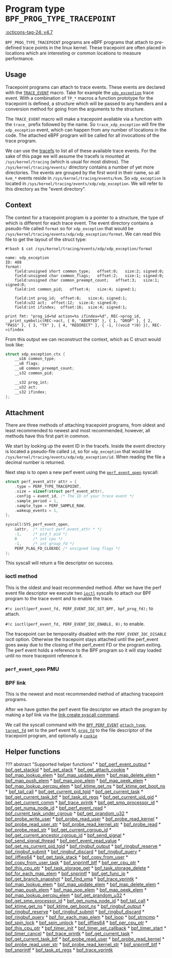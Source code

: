 # Program type `BPF_PROG_TYPE_TRACEPOINT`

<!-- [FEATURE_TAG](BPF_PROG_TYPE_TRACEPOINT) -->
[:octicons-tag-24: v4.7](https://github.com/torvalds/linux/commit/98b5c2c65c2951772a8fc661f50d675e450e8bce)
<!-- [/FEATURE_TAG] -->

`BPF_PROG_TYPE_TRACEPOINT` programs are eBPF programs that attach to pre-defined trace points in the linux kernel. These tracepoint are often placed in locations which are interesting or common locations to measure performance.

## Usage

Tracepoint programs can attach to trace events. These events are declared with the [`TRACE_EVENT`](https://elixir.bootlin.com/linux/v6.2.2/source/include/linux/tracepoint.h#L436) macro. Take for example the [`xdp_exception`](https://elixir.bootlin.com/linux/v6.2.2/source/include/trace/events/xdp.h#L28) trace event. With a combination of `TP_*` macros a function prototype for the tracepoint is defined, a structure which will be passed to any handlers and a conversion method for going from the arguments to the structure. 

The `TRACE_EVENT` macro will make a tracepoint available via a function with the `trace_` prefix followed by the name. So `trace_xdp_exception` will fire the `xdp_exception` event, which can happen from any number of locations in the code. The attached eBPF program will be called for all invocations of the trace program.

We can use the [tracefs](https://www.kernel.org/doc/Documentation/trace/ftrace.txt) to list all of these available trace events. For the sake of this page we will assume the tracefs is mounted at `/sys/kernel/tracing` (which is usual for most distros). The `/sys/kernel/tracing/events/` directory contains a number of yet more directories. The events are grouped by the first word in their name, so all `kvm_*` events reside in `/sys/kernel/tracing/events/kvm`. So `xdp_exception` is located in `/sys/kernel/tracing/events/xdp/xdp_exception`. We will refer to this directory as the "event directory".

## Context

The context for a tracepoint program is a pointer to a structure, the type of which is different for each trace event. The event directory contains a pseudo-file called `format` so for `xdp_exception` that would be `/sys/kernel/tracing/events/xdp/xdp_exception/format`. We can read this file to get the layout of the struct type:

`#!bash $ cat /sys/kernel/tracing/events/xdp/xdp_exception/format`
```
name: xdp_exception
ID: 488
format:
	field:unsigned short common_type;	offset:0;	size:2;	signed:0;
	field:unsigned char common_flags;	offset:2;	size:1;	signed:0;
	field:unsigned char common_preempt_count;	offset:3;	size:1;	signed:0;
	field:int common_pid;	offset:4;	size:4;	signed:1;

	field:int prog_id;	offset:8;	size:4;	signed:1;
	field:u32 act;	offset:12;	size:4;	signed:0;
	field:int ifindex;	offset:16;	size:4;	signed:1;

print fmt: "prog_id=%d action=%s ifindex=%d", REC->prog_id, __print_symbolic(REC->act, { 0, "ABORTED" }, { 1, "DROP" }, { 2, "PASS" }, { 3, "TX" }, { 4, "REDIRECT" }, { -1, ((void *)0) }), REC->ifindex
```

From this output we can reconstruct the context, which as C struct would look like:

```c
struct xdp_exception_ctx {
    __u16 common_type;
    __u8 flags;
    __u8 common_preempt_count;
    __s32 common_pid;

    __s32 prog_int;
    __u32 act;
    __s32 ifindex;
};
```

## Attachment

There are three methods of attaching tracepoint programs, from oldest and least recommended to newest and most recommended, however, all methods have this first part in common. 

We start by looking up the event ID in the tracefs. Inside the event directory is located a pseudo-file called `id`, so for `xdp_exception` that would be `/sys/kernel/tracing/events/xdp/xdp_exception/id`. When reading the file a decimal number is returned.

Next step is to open a new perf event using the [`perf_event_open`](https://man7.org/linux/man-pages/man2/perf_event_open.2.html) syscall:

```c
struct perf_event_attr attr = {
    .type = PERF_TYPE_TRACEPOINT,
    .size = sizeof(struct perf_event_attr),
    .config = event_id, /* The ID of your trace event */
    .sample_period = 1,
    .sample_type = PERF_SAMPLE_RAW,
    .wakeup_events = 1,
};

syscall(SYS_perf_event_open, 
    &attr,  /* struct perf_event_attr * */
    -1,     /* pid_t pid */
    0       /* int cpu */
    -1,     /* int group_fd */
    PERF_FLAG_FD_CLOEXEC /* unsigned long flags */
);
```

This syscall will return a file descriptor on success. 

### ioctl method

This is the oldest and least recommended method. After we have the perf event file descriptor we execute two [`ioctl`](https://man7.org/linux/man-pages/man2/ioctl.2.html) syscalls to attach our BPF program to the trace event and to enable the trace.

`#!c ioctl(perf_event_fd, PERF_EVENT_IOC_SET_BPF, bpf_prog_fd);` to attach.

`#!c ioctl(perf_event_fd, PERF_EVENT_IOC_ENABLE, 0);` to enable.

The tracepoint can be temporality disabled with the `PERF_EVENT_IOC_DISABLE` ioctl option. Otherwise the tracepoint stays attached until the perf_event goes away due to the closing of the perf_event FD or the program exiting. The perf event holds a reference to the BPF program so it will stay loaded until no more tracepoint reference it.

### `perf_event_open` PMU

<!-- TODO -->

### BPF link

This is the newest and most recommended method of attaching tracepoint programs. 

After we have gotten the perf event file descriptor we attach the program by making a bpf link via the [link create syscall command](../syscall/BPF_LINK_CREATE.md).

We call the syscall command with the [`BPF_PERF_EVENT`](../syscall/BPF_LINK_CREATE.md#bpf_perf_event) [`attach_type`](../syscall/BPF_LINK_CREATE.md#attach_type), [`target_fd`](../syscall/BPF_LINK_CREATE.md#target_fd) set to the perf event fd, [`prog_fd`](../syscall/BPF_LINK_CREATE.md#prog_fd) to the file descriptor of the tracepoint program, and optionally a [`cookie`](../syscall/BPF_LINK_CREATE.md#cookie)

## Helper functions

<!-- DO NOT EDIT MANUALLY -->
<!-- [PROG_HELPER_FUNC_REF] -->
??? abstract "Supported helper functions"
    * [bpf_perf_event_output](../helper-function/bpf_perf_event_output.md)
    * [bpf_get_stackid](../helper-function/bpf_get_stackid.md)
    * [bpf_get_stack](../helper-function/bpf_get_stack.md)
    * [bpf_get_attach_cookie](../helper-function/bpf_get_attach_cookie.md)
    * [bpf_map_lookup_elem](../helper-function/bpf_map_lookup_elem.md)
    * [bpf_map_update_elem](../helper-function/bpf_map_update_elem.md)
    * [bpf_map_delete_elem](../helper-function/bpf_map_delete_elem.md)
    * [bpf_map_push_elem](../helper-function/bpf_map_push_elem.md)
    * [bpf_map_pop_elem](../helper-function/bpf_map_pop_elem.md)
    * [bpf_map_peek_elem](../helper-function/bpf_map_peek_elem.md)
    * [bpf_map_lookup_percpu_elem](../helper-function/bpf_map_lookup_percpu_elem.md)
    * [bpf_ktime_get_ns](../helper-function/bpf_ktime_get_ns.md)
    * [bpf_ktime_get_boot_ns](../helper-function/bpf_ktime_get_boot_ns.md)
    * [bpf_tail_call](../helper-function/bpf_tail_call.md)
    * [bpf_get_current_pid_tgid](../helper-function/bpf_get_current_pid_tgid.md)
    * [bpf_get_current_task](../helper-function/bpf_get_current_task.md)
    * [bpf_get_current_task_btf](../helper-function/bpf_get_current_task_btf.md)
    * [bpf_task_pt_regs](../helper-function/bpf_task_pt_regs.md)
    * [bpf_get_current_uid_gid](../helper-function/bpf_get_current_uid_gid.md)
    * [bpf_get_current_comm](../helper-function/bpf_get_current_comm.md)
    * [bpf_trace_printk](../helper-function/bpf_trace_printk.md)
    * [bpf_get_smp_processor_id](../helper-function/bpf_get_smp_processor_id.md)
    * [bpf_get_numa_node_id](../helper-function/bpf_get_numa_node_id.md)
    * [bpf_perf_event_read](../helper-function/bpf_perf_event_read.md)
    * [bpf_current_task_under_cgroup](../helper-function/bpf_current_task_under_cgroup.md)
    * [bpf_get_prandom_u32](../helper-function/bpf_get_prandom_u32.md)
    * [bpf_probe_write_user](../helper-function/bpf_probe_write_user.md)
    * [bpf_probe_read_user](../helper-function/bpf_probe_read_user.md)
    * [bpf_probe_read_kernel](../helper-function/bpf_probe_read_kernel.md)
    * [bpf_probe_read_user_str](../helper-function/bpf_probe_read_user_str.md)
    * [bpf_probe_read_kernel_str](../helper-function/bpf_probe_read_kernel_str.md)
    * [bpf_probe_read](../helper-function/bpf_probe_read.md)
    * [bpf_probe_read_str](../helper-function/bpf_probe_read_str.md)
    * [bpf_get_current_cgroup_id](../helper-function/bpf_get_current_cgroup_id.md)
    * [bpf_get_current_ancestor_cgroup_id](../helper-function/bpf_get_current_ancestor_cgroup_id.md)
    * [bpf_send_signal](../helper-function/bpf_send_signal.md)
    * [bpf_send_signal_thread](../helper-function/bpf_send_signal_thread.md)
    * [bpf_perf_event_read_value](../helper-function/bpf_perf_event_read_value.md)
    * [bpf_get_ns_current_pid_tgid](../helper-function/bpf_get_ns_current_pid_tgid.md)
    * [bpf_ringbuf_output](../helper-function/bpf_ringbuf_output.md)
    * [bpf_ringbuf_reserve](../helper-function/bpf_ringbuf_reserve.md)
    * [bpf_ringbuf_submit](../helper-function/bpf_ringbuf_submit.md)
    * [bpf_ringbuf_discard](../helper-function/bpf_ringbuf_discard.md)
    * [bpf_ringbuf_query](../helper-function/bpf_ringbuf_query.md)
    * [bpf_jiffies64](../helper-function/bpf_jiffies64.md)
    * [bpf_get_task_stack](../helper-function/bpf_get_task_stack.md)
    * [bpf_copy_from_user](../helper-function/bpf_copy_from_user.md)
    * [bpf_copy_from_user_task](../helper-function/bpf_copy_from_user_task.md)
    * [bpf_snprintf_btf](../helper-function/bpf_snprintf_btf.md)
    * [bpf_per_cpu_ptr](../helper-function/bpf_per_cpu_ptr.md)
    * [bpf_this_cpu_ptr](../helper-function/bpf_this_cpu_ptr.md)
    * [bpf_task_storage_get](../helper-function/bpf_task_storage_get.md)
    * [bpf_task_storage_delete](../helper-function/bpf_task_storage_delete.md)
    * [bpf_for_each_map_elem](../helper-function/bpf_for_each_map_elem.md)
    * [bpf_snprintf](../helper-function/bpf_snprintf.md)
    * [bpf_get_func_ip](../helper-function/bpf_get_func_ip.md)
    * [bpf_get_branch_snapshot](../helper-function/bpf_get_branch_snapshot.md)
    * [bpf_find_vma](../helper-function/bpf_find_vma.md)
    * [bpf_trace_vprintk](../helper-function/bpf_trace_vprintk.md)
    * [bpf_map_lookup_elem](../helper-function/bpf_map_lookup_elem.md)
    * [bpf_map_update_elem](../helper-function/bpf_map_update_elem.md)
    * [bpf_map_delete_elem](../helper-function/bpf_map_delete_elem.md)
    * [bpf_map_push_elem](../helper-function/bpf_map_push_elem.md)
    * [bpf_map_pop_elem](../helper-function/bpf_map_pop_elem.md)
    * [bpf_map_peek_elem](../helper-function/bpf_map_peek_elem.md)
    * [bpf_map_lookup_percpu_elem](../helper-function/bpf_map_lookup_percpu_elem.md)
    * [bpf_get_prandom_u32](../helper-function/bpf_get_prandom_u32.md)
    * [bpf_get_smp_processor_id](../helper-function/bpf_get_smp_processor_id.md)
    * [bpf_get_numa_node_id](../helper-function/bpf_get_numa_node_id.md)
    * [bpf_tail_call](../helper-function/bpf_tail_call.md)
    * [bpf_ktime_get_ns](../helper-function/bpf_ktime_get_ns.md)
    * [bpf_ktime_get_boot_ns](../helper-function/bpf_ktime_get_boot_ns.md)
    * [bpf_ringbuf_output](../helper-function/bpf_ringbuf_output.md)
    * [bpf_ringbuf_reserve](../helper-function/bpf_ringbuf_reserve.md)
    * [bpf_ringbuf_submit](../helper-function/bpf_ringbuf_submit.md)
    * [bpf_ringbuf_discard](../helper-function/bpf_ringbuf_discard.md)
    * [bpf_ringbuf_query](../helper-function/bpf_ringbuf_query.md)
    * [bpf_for_each_map_elem](../helper-function/bpf_for_each_map_elem.md)
    * [bpf_loop](../helper-function/bpf_loop.md)
    * [bpf_strncmp](../helper-function/bpf_strncmp.md)
    * [bpf_spin_lock](../helper-function/bpf_spin_lock.md)
    * [bpf_spin_unlock](../helper-function/bpf_spin_unlock.md)
    * [bpf_jiffies64](../helper-function/bpf_jiffies64.md)
    * [bpf_per_cpu_ptr](../helper-function/bpf_per_cpu_ptr.md)
    * [bpf_this_cpu_ptr](../helper-function/bpf_this_cpu_ptr.md)
    * [bpf_timer_init](../helper-function/bpf_timer_init.md)
    * [bpf_timer_set_callback](../helper-function/bpf_timer_set_callback.md)
    * [bpf_timer_start](../helper-function/bpf_timer_start.md)
    * [bpf_timer_cancel](../helper-function/bpf_timer_cancel.md)
    * [bpf_trace_printk](../helper-function/bpf_trace_printk.md)
    * [bpf_get_current_task](../helper-function/bpf_get_current_task.md)
    * [bpf_get_current_task_btf](../helper-function/bpf_get_current_task_btf.md)
    * [bpf_probe_read_user](../helper-function/bpf_probe_read_user.md)
    * [bpf_probe_read_kernel](../helper-function/bpf_probe_read_kernel.md)
    * [bpf_probe_read_user_str](../helper-function/bpf_probe_read_user_str.md)
    * [bpf_probe_read_kernel_str](../helper-function/bpf_probe_read_kernel_str.md)
    * [bpf_snprintf_btf](../helper-function/bpf_snprintf_btf.md)
    * [bpf_snprintf](../helper-function/bpf_snprintf.md)
    * [bpf_task_pt_regs](../helper-function/bpf_task_pt_regs.md)
    * [bpf_trace_vprintk](../helper-function/bpf_trace_vprintk.md)
<!-- [/PROG_HELPER_FUNC_REF] -->
